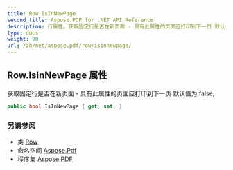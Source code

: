 ```yaml
---
title: Row.IsInNewPage
second_title: Aspose.PDF for .NET API Reference
description: 行属性。获取固定行是否在新页面 - 具有此属性的页面应打印到下一页 默认值为 false
type: docs
weight: 90
url: /zh/net/aspose.pdf/row/isinnewpage/
---
```

## Row.IsInNewPage 属性

获取固定行是否在新页面 - 具有此属性的页面应打印到下一页 默认值为 false;

```csharp
public bool IsInNewPage { get; set; }
```

### 另请参阅

* 类 [Row](../)
* 命名空间 [Aspose.Pdf](../../../aspose.pdf/)
* 程序集 [Aspose.PDF](../../../)